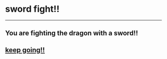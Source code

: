 # sword fight!!
---
## You are fighting the dragon with a sword!! 
## [keep going!!](defeat-dragon.md) 